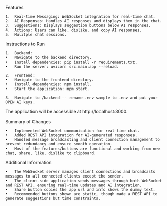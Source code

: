 Features
   
    1.	Real-time Messaging: WebSocket integration for real-time chat.
	2.	AI Responses: Handles AI responses and displays them in the chat.
	3.	Suggestions: Displays suggestion buttons below AI responses.
	4.	Actions: Users can like, dislike, and copy AI responses.
    5.  Mulitple chat sessions.

Instructions to Run

	1.	Backend:
	•	Navigate to the backend directory.
	•	Install dependencies: pip install -r requirements.txt.
	•	Run the server: uvicorn src.main:app --reload.

	2.	Frontend:
	•	Navigate to the frontend directory.
	•	Install dependencies: npm install.
	•	Start the application: npm start.

	3. 	Navigate to /backend -- rename .env-sample to .env and put your OPEN AI keys.

The application will be accessible at http://localhost:3000.

Summary of Changes

	•	Implemented WebSocket communication for real-time chat.
	•	Added REST API integration for AI-generated responses.
	•	Handled message broadcasting and client connection management to prevent redundancy and ensure smooth operation.
    •   Most of the features/buttons are functional and working from new chat, share, like, dislike to clipboard.

Additional Information

	•	The WebSocket server manages client connections and broadcasts messages to all connected clients except the sender.
	•	The client-side application sends messages through both WebSocket and REST API, ensuring real-time updates and AI integration.
    •   Share button copies the app url and info shows the dummy text.
    •	Recommended buttons shown are static, though made a REST API to generate suggestions but time constraints.
